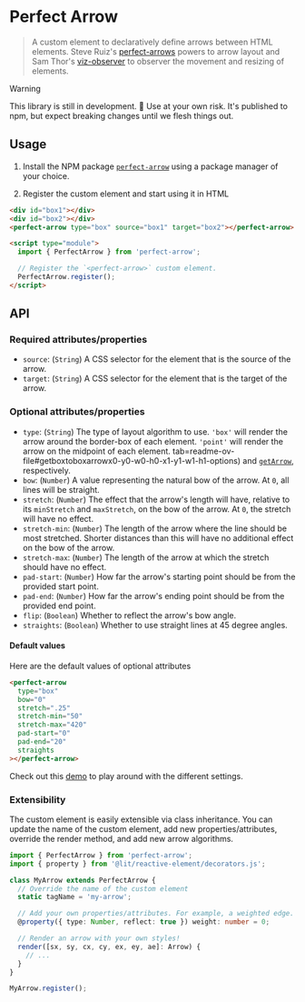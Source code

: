 # Perfect Arrow

> A custom element to declaratively define arrows between HTML elements. Steve Ruiz's [perfect-arrows](https://github.com/steveruizok/perfect-arrows) powers to arrow layout and Sam Thor's [viz-observer](https://github.com/samthor/viz-observer) to observer the movement and resizing of elements.

> [!WARNING]  
> This library is still in development. 🚧 Use at your own risk. It's published to npm, but expect breaking changes until we flesh things out.

## Usage

1. Install the NPM package [`perfect-arrow`](https://www.npmjs.com/package/perfect-arrow) using a package manager of your choice.

2. Register the custom element and start using it in HTML

```html
<div id="box1"></div>
<div id="box2"></div>
<perfect-arrow type="box" source="box1" target="box2"></perfect-arrow>

<script type="module">
  import { PerfectArrow } from 'perfect-arrow';

  // Register the `<perfect-arrow>` custom element.
  PerfectArrow.register();
</script>
```

## API

### Required attributes/properties

- `source`: (`String`) A CSS selector for the element that is the source of the arrow.
- `target`: (`String`) A CSS selector for the element that is the target of the arrow.

### Optional attributes/properties

- `type`: (`String`) The type of layout algorithm to use. `'box'` will render the arrow around the border-box of each element. `'point'` will render the arrow on the midpoint of each element. tab=readme-ov-file#getboxtoboxarrowx0-y0-w0-h0-x1-y1-w1-h1-options) and [`getArrow`](https://github.com/steveruizok/perfect-arrows/tree/master?tab=readme-ov-file#getarrowx0-y0-x1-y1-options), respectively.
- `bow`: (`Number`) A value representing the natural bow of the arrow. At `0`, all lines will be straight.
- `stretch`: (`Number`) The effect that the arrow's length will have, relative to its `minStretch` and `maxStretch`, on the bow of the arrow. At `0`, the stretch will have no effect.
- `stretch-min`: (`Number`) The length of the arrow where the line should be most stretched. Shorter distances than this will have no additional effect on the bow of the arrow.
- `stretch-max`: (`Number`) The length of the arrow at which the stretch should have no effect.
- `pad-start`: (`Number`) How far the arrow's starting point should be from the provided start point.
- `pad-end`: (`Number`) How far the arrow's ending point should be from the provided end point.
- `flip`: (`Boolean`) Whether to reflect the arrow's bow angle.
- `straights`: (`Boolean`) Whether to use straight lines at 45 degree angles.

#### Default values

Here are the default values of optional attributes

```html
<perfect-arrow
  type="box"
  bow="0"
  stretch=".25"
  stretch-min="50"
  stretch-max="420"
  pad-start="0"
  pad-end="20"
  straights
></perfect-arrow>
```

Check out this [demo](https://perfect-arrows.vercel.app/) to play around with the different settings.

### Extensibility

The custom element is easily extensible via class inheritance. You can update the name of the custom element, add new properties/attributes, override the render method, and add new arrow algorithms.

```ts
import { PerfectArrow } from 'perfect-arrow';
import { property } from '@lit/reactive-element/decorators.js';

class MyArrow extends PerfectArrow {
  // Override the name of the custom element
  static tagName = 'my-arrow';

  // Add your own properties/attributes. For example, a weighted edge.
  @property({ type: Number, reflect: true }) weight: number = 0;

  // Render an arrow with your own styles!
  render([sx, sy, cx, cy, ex, ey, ae]: Arrow) {
    // ...
  }
}

MyArrow.register();
```
